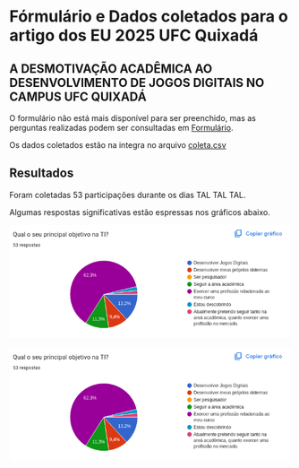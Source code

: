 # Fórmulário e Dados coletados para o artigo dos EU 2025 UFC Quixadá

## A DESMOTIVAÇÃO ACADÊMICA AO DESENVOLVIMENTO DE JOGOS DIGITAIS NO CAMPUS UFC QUIXADÁ

O formulário não está mais disponível para ser preenchido, mas as perguntas realizadas podem ser consultadas em [Formulário](forms.md).

Os dados coletados estão na integra no arquivo [coleta.csv](coleta.csv)

## Resultados

Foram coletadas 53 participações durante os dias TAL TAL TAL.

Algumas respostas significativas estão espressas nos gráficos abaixo.

![objetivos](images/objetivos.png)

![objetivos](images/objetivos.png)
